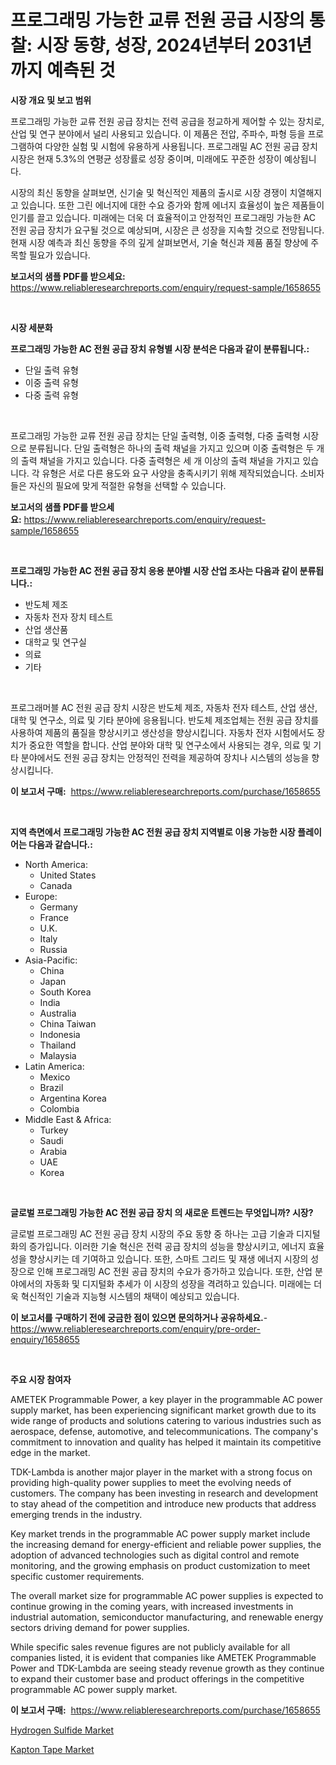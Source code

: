 <p><h1>프로그래밍 가능한 교류 전원 공급 시장의 통찰: 시장 동향, 성장, 2024년부터 2031년까지 예측된 것</h1></p><p><strong>시장 개요 및 보고 범위</strong></p>
<p><p>프로그래밍 가능한 교류 전원 공급 장치는 전력 공급을 정교하게 제어할 수 있는 장치로, 산업 및 연구 분야에서 널리 사용되고 있습니다. 이 제품은 전압, 주파수, 파형 등을 프로그램하여 다양한 실험 및 시험에 유용하게 사용됩니다. 프로그래밀 AC 전원 공급 장치 시장은 현재 5.3%의 연평균 성장률로 성장 중이며, 미래에도 꾸준한 성장이 예상됩니다. </p><p>시장의 최신 동향을 살펴보면, 신기술 및 혁신적인 제품의 출시로 시장 경쟁이 치열해지고 있습니다. 또한 그린 에너지에 대한 수요 증가와 함께 에너지 효율성이 높은 제품들이 인기를 끌고 있습니다. 미래에는 더욱 더 효율적이고 안정적인 프로그래밍 가능한 AC 전원 공급 장치가 요구될 것으로 예상되며, 시장은 큰 성장을 지속할 것으로 전망됩니다. 현재 시장 예측과 최신 동향을 주의 깊게 살펴보면서, 기술 혁신과 제품 품질 향상에 주목할 필요가 있습니다.</p></p>
<p><strong>보고서의 샘플 PDF를 받으세요:</strong> <a href="https://www.reliableresearchreports.com/enquiry/request-sample/1658655">https://www.reliableresearchreports.com/enquiry/request-sample/1658655</a></p>
<p>&nbsp;</p>
<p><strong>시장 세분화</strong></p>
<p><strong>프로그래밍 가능한 AC 전원 공급 장치 유형별 시장 분석은 다음과 같이 분류됩니다.:</strong></p>
<p><ul><li>단일 출력 유형</li><li>이중 출력 유형</li><li>다중 출력 유형</li></ul></p>
<p>&nbsp;</p>
<p><p>프로그래밍 가능한 교류 전원 공급 장치는 단일 출력형, 이중 출력형, 다중 출력형 시장으로 분류됩니다. 단일 출력형은 하나의 출력 채널을 가지고 있으며 이중 출력형은 두 개의 출력 채널을 가지고 있습니다. 다중 출력형은 세 개 이상의 출력 채널을 가지고 있습니다. 각 유형은 서로 다른 용도와 요구 사양을 충족시키기 위해 제작되었습니다. 소비자들은 자신의 필요에 맞게 적절한 유형을 선택할 수 있습니다.</p></p>
<p><strong>보고서의 샘플 PDF를 받으세요:</strong>&nbsp;<a href="https://www.reliableresearchreports.com/enquiry/request-sample/1658655">https://www.reliableresearchreports.com/enquiry/request-sample/1658655</a></p>
<p>&nbsp;</p>
<p><strong> 프로그래밍 가능한 AC 전원 공급 장치 응용 분야별 시장 산업 조사는 다음과 같이 분류됩니다.:</strong></p>
<p><ul><li>반도체 제조</li><li>자동차 전자 장치 테스트</li><li>산업 생산품</li><li>대학교 및 연구실</li><li>의료</li><li>기타</li></ul></p>
<p>&nbsp;</p>
<p><p>프로그래머블 AC 전원 공급 장치 시장은 반도체 제조, 자동차 전자 테스트, 산업 생산, 대학 및 연구소, 의료 및 기타 분야에 응용됩니다. 반도체 제조업체는 전원 공급 장치를 사용하여 제품의 품질을 향상시키고 생산성을 향상시킵니다. 자동차 전자 시험에서도 장치가 중요한 역할을 합니다. 산업 분야와 대학 및 연구소에서 사용되는 경우, 의료 및 기타 분야에서도 전원 공급 장치는 안정적인 전력을 제공하여 장치나 시스템의 성능을 향상시킵니다.</p></p>
<p><strong>이 보고서 구매:</strong>&nbsp; <a href="https://www.reliableresearchreports.com/purchase/1658655">https://www.reliableresearchreports.com/purchase/1658655</a></p>
<p>&nbsp;</p>
<p><strong>지역 측면에서 프로그래밍 가능한 AC 전원 공급 장치 지역별로 이용 가능한 시장 플레이어는 다음과 같습니다.:</strong></p>
<p><ul>
    <li>
        North America:
        <ul>
            <li>United States</li>
            <li>Canada</li>
        </ul>
    </li>
    <li>
        Europe:
        <ul>
            <li>Germany</li>
            <li>France</li>
            <li>U.K.</li>
            <li>Italy</li>
            <li>Russia</li>
        </ul>
    </li>
    <li>
        Asia-Pacific:
        <ul>
            <li>China</li>
            <li>Japan</li>
            <li>South Korea</li>
            <li>India</li>
            <li>Australia</li>
            <li>China Taiwan</li>
            <li>Indonesia</li>
            <li>Thailand</li>
            <li>Malaysia</li>
        </ul>
    </li>
    <li>
        Latin America:
        <ul>
            <li>Mexico</li>
            <li>Brazil</li>
            <li>Argentina Korea</li>
            <li>Colombia</li>
        </ul>
    </li>
    <li>
        Middle East & Africa:
        <ul>
            <li>Turkey</li>
            <li>Saudi</li>
            <li>Arabia</li>
            <li>UAE</li>
            <li>Korea</li>
        </ul>
    </li>
    </ul></p>
<p>&nbsp;</p>
<p><strong>글로벌 프로그래밍 가능한 AC 전원 공급 장치 의 새로운 트렌드는 무엇입니까? 시장?</strong></p>
<p><p>글로벌 프로그래밍 AC 전원 공급 장치 시장의 주요 동향 중 하나는 고급 기술과 디지털화의 증가입니다. 이러한 기술 혁신은 전력 공급 장치의 성능을 향상시키고, 에너지 효율성을 향상시키는 데 기여하고 있습니다. 또한, 스마트 그리드 및 재생 에너지 시장의 성장으로 인해 프로그래밍 AC 전원 공급 장치의 수요가 증가하고 있습니다. 또한, 산업 분야에서의 자동화 및 디지털화 추세가 이 시장의 성장을 격려하고 있습니다. 미래에는 더욱 혁신적인 기술과 지능형 시스템의 채택이 예상되고 있습니다.</p></p>
<p><strong>이 보고서를 구매하기 전에 궁금한 점이 있으면 문의하거나 공유하세요.</strong>- <a href="https://www.reliableresearchreports.com/enquiry/pre-order-enquiry/1658655">https://www.reliableresearchreports.com/enquiry/pre-order-enquiry/1658655</a></p>
<p>&nbsp;</p>
<p><strong>주요 시장 참여자</strong></p>
<p><p>AMETEK Programmable Power, a key player in the programmable AC power supply market, has been experiencing significant market growth due to its wide range of products and solutions catering to various industries such as aerospace, defense, automotive, and telecommunications. The company's commitment to innovation and quality has helped it maintain its competitive edge in the market.</p><p>TDK-Lambda is another major player in the market with a strong focus on providing high-quality power supplies to meet the evolving needs of customers. The company has been investing in research and development to stay ahead of the competition and introduce new products that address emerging trends in the industry.</p><p>Key market trends in the programmable AC power supply market include the increasing demand for energy-efficient and reliable power supplies, the adoption of advanced technologies such as digital control and remote monitoring, and the growing emphasis on product customization to meet specific customer requirements.</p><p>The overall market size for programmable AC power supplies is expected to continue growing in the coming years, with increased investments in industrial automation, semiconductor manufacturing, and renewable energy sectors driving demand for power supplies.</p><p>While specific sales revenue figures are not publicly available for all companies listed, it is evident that companies like AMETEK Programmable Power and TDK-Lambda are seeing steady revenue growth as they continue to expand their customer base and product offerings in the competitive programmable AC power supply market.</p></p>
<p><strong>이 보고서 구매:</strong>&nbsp;&nbsp;<a href="https://www.reliableresearchreports.com/purchase/1658655">https://www.reliableresearchreports.com/purchase/1658655</a></p>
<p><p><a href="https://frill-swim-3cd.notion.site/Hydrogen-Sulfide-Market-Size-Share-Trends-Analysis-Report-By-Application-Regional-Outlook-Compe-b9816621ea724b06b31817aa664d8b6c">Hydrogen Sulfide Market</a></p><p><a href="https://cautious-neon-760.notion.site/Kapton-Tape-Market-Size-Share-Trends-Analysis-Report-By-Application-Regional-Outlook-Competitiv-6cda0b0e904c481a9cab8e885255894c">Kapton Tape Market</a></p></p>
